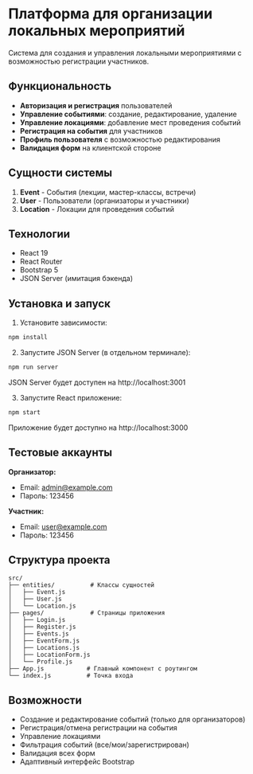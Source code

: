# Платформа для организации локальных мероприятий

Система для создания и управления локальными мероприятиями с возможностью регистрации участников.

## Функциональность

- **Авторизация и регистрация** пользователей
- **Управление событиями**: создание, редактирование, удаление
- **Управление локациями**: добавление мест проведения событий
- **Регистрация на события** для участников  
- **Профиль пользователя** с возможностью редактирования
- **Валидация форм** на клиентской стороне

## Сущности системы

1. **Event** - События (лекции, мастер-классы, встречи)
2. **User** - Пользователи (организаторы и участники)  
3. **Location** - Локации для проведения событий

## Технологии

- React 19
- React Router
- Bootstrap 5
- JSON Server (имитация бэкенда)

## Установка и запуск

1. Установите зависимости:
```bash
npm install
```

2. Запустите JSON Server (в отдельном терминале):
```bash
npm run server
```
JSON Server будет доступен на http://localhost:3001

3. Запустите React приложение:
```bash
npm start
```
Приложение будет доступно на http://localhost:3000

## Тестовые аккаунты

**Организатор:**
- Email: admin@example.com
- Пароль: 123456

**Участник:**
- Email: user@example.com  
- Пароль: 123456

## Структура проекта

```
src/
├── entities/          # Классы сущностей
│   ├── Event.js
│   ├── User.js
│   └── Location.js
├── pages/             # Страницы приложения
│   ├── Login.js
│   ├── Register.js
│   ├── Events.js
│   ├── EventForm.js
│   ├── Locations.js
│   ├── LocationForm.js
│   └── Profile.js
├── App.js            # Главный компонент с роутингом
└── index.js          # Точка входа
```

## Возможности

- Создание и редактирование событий (только для организаторов)
- Регистрация/отмена регистрации на события  
- Управление локациями
- Фильтрация событий (все/мои/зарегистрирован)
- Валидация всех форм
- Адаптивный интерфейс Bootstrap
